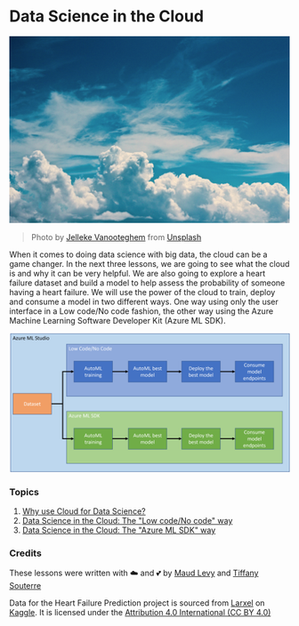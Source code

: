 # Data Science in the Cloud

![cloud-picture](img/cloud-picture.jpg)

> Photo by [Jelleke Vanooteghem](https://unsplash.com/@ilumire) from [Unsplash](https://unsplash.com/s/photos/cloud?orientation=landscape)

When it comes to doing data science with big data, the cloud can be a game changer. In the next three lessons, we are going to see what the cloud is and why it can be very helpful. We are also going to explore a heart failure dataset and build a model to help assess the probability of someone having a heart failure. We will use the power of the cloud to train, deploy and consume a model in two different ways. One way using only the user interface in a Low code/No code fashion, the other way using the Azure Machine Learning Software Developer Kit (Azure ML SDK).

![project-schema](19-Azure/img/project-schema.PNG)

### Topics

1. [Why use Cloud for Data Science?](17-Introduction/README.md)
2. [Data Science in the Cloud: The "Low code/No code" way ](18-Low-Code/README.md)
3. [Data Science in the Cloud: The "Azure ML SDK" way ](19-Azure/README.md)

### Credits
These lessons were written with ☁️ and 💕 by [Maud Levy](https://twitter.com/maudstweets) and [Tiffany Souterre](https://twitter.com/TiffanySouterre)

Data for the Heart Failure Prediction project is sourced from [
Larxel](https://www.kaggle.com/andrewmvd) on [Kaggle](https://www.kaggle.com/andrewmvd/heart-failure-clinical-data). It is licensed under the [Attribution 4.0 International (CC BY 4.0)](https://creativecommons.org/licenses/by/4.0/)
